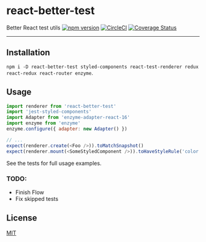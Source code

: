 # react-better-test

Better React test utils
[![npm version](https://img.shields.io/npm/v/react-better-test.svg)](https://npm.im/react-better-test) [![CircleCI](https://circleci.com/gh/jane/react-better-test.svg?style=svg)](https://circleci.com/gh/jane/react-better-test) [![Coverage Status](https://coveralls.io/repos/github/jane/react-better-test/badge.svg?t=fFbtGF)](https://coveralls.io/github/jane/react-better-test)

--------

## Installation

`npm i -D react-better-test styled-components react-test-renderer redux react-redux react-router enzyme`.

## Usage

```javascript
import renderer from 'react-better-test'
import 'jest-styled-components'
import Adapter from 'enzyme-adapter-react-16'
import enzyme from 'enzyme'
enzyme.configure({ adapter: new Adapter() })

// ...
expect(renderer.create(<Foo />)).toMatchSnapshot()
expect(renderer.mount(<SomeStyledComponent />)).toHaveStyleRule('color', 'blue')
```

See the tests for full usage examples.

### TODO:

* Finish Flow
* Fix skipped tests

## License

[MIT](./LICENSE.md)
